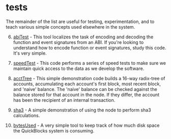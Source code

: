 # tests

The remainder of the list are useful for testing, experimentation, and to teach various simple concepts used elsewhere in the system.

6. [abiTest](abiTest) - This tool localizes the task of encoding and decoding the function and event signatures from an ABI. If you're looking to understand how to encode function or event signatures, study this code. It's very simple.

7. [speedTest](speedTest) - This code performs a series of speed tests to make sure we maintain quick access to the data as we develop the software.

8. [acctTree](acctTree) - This simple demonstration code builds a 16-way radix-tree of accounts, accumulating each account's first block, most recent block, and 'naive' balance. The 'naive' balance can be checked against the balance stored for that account in the node. If they differ, the account has been the recipient of an internal transaction.

9. [sha3](sha3) - A simple demonstration of using the node to perform sha3 calculations.

10. [bytesUsed](bytesUsed) - A very simple tool to keep track of how much disk space the QuickBlocks system is consuming.
